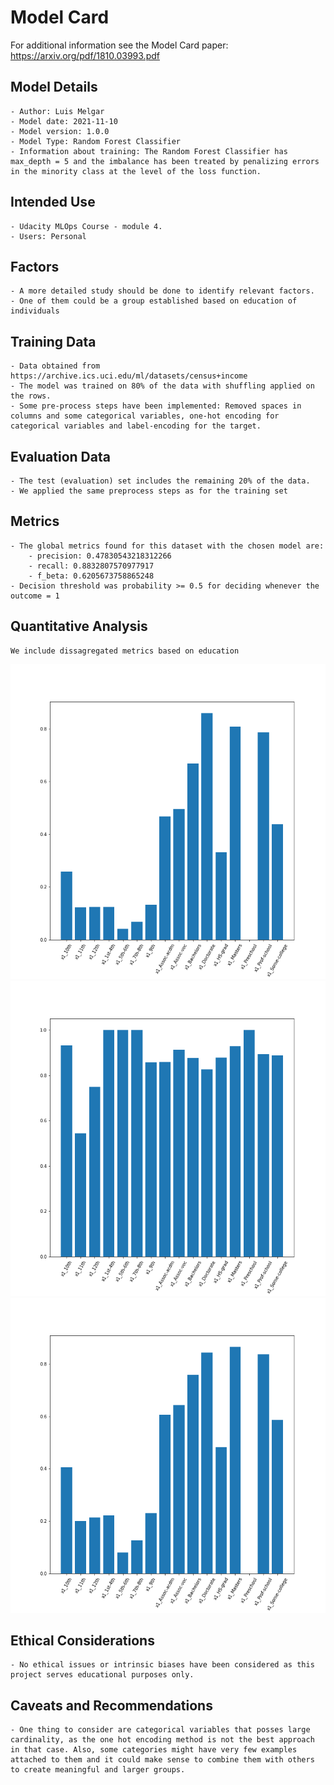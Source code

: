 # Model Card

For additional information see the Model Card paper: https://arxiv.org/pdf/1810.03993.pdf

## Model Details

    - Author: Luis Melgar
    - Model date: 2021-11-10
    - Model version: 1.0.0
    - Model Type: Random Forest Classifier
    - Information about training: The Random Forest Classifier has max_depth = 5 and the imbalance has been treated by penalizing errors in the minority class at the level of the loss function.
    
## Intended Use

    - Udacity MLOps Course - module 4.
    - Users: Personal

## Factors

    - A more detailed study should be done to identify relevant factors.
    - One of them could be a group established based on education of individuals

## Training Data

    - Data obtained from https://archive.ics.uci.edu/ml/datasets/census+income
    - The model was trained on 80% of the data with shuffling applied on the rows. 
    - Some pre-process steps have been implemented: Removed spaces in columns and some categorical variables, one-hot encoding for categorical variables and label-encoding for the target.

## Evaluation Data

    - The test (evaluation) set includes the remaining 20% of the data.
    - We applied the same preprocess steps as for the training set 

## Metrics

    - The global metrics found for this dataset with the chosen model are:
        - precision: 0.47830543218312266
        - recall: 0.8832807570977917 
        - f_beta: 0.6205673758865248
    - Decision threshold was probability >= 0.5 for deciding whenever the outcome = 1

## Quantitative Analysis

    We include dissagregated metrics based on education

![precision](./screenshots/precision_ed.png)
![recall](./screenshots/recall_ed.png)
![fbeta](./screenshots/fbeta_ed.png)

## Ethical Considerations

    - No ethical issues or intrinsic biases have been considered as this project serves educational purposes only.  

## Caveats and Recommendations

    - One thing to consider are categorical variables that posses large cardinality, as the one hot encoding method is not the best approach in that case. Also, some categories might have very few examples attached to them and it could make sense to combine them with others to create meaningful and larger groups.